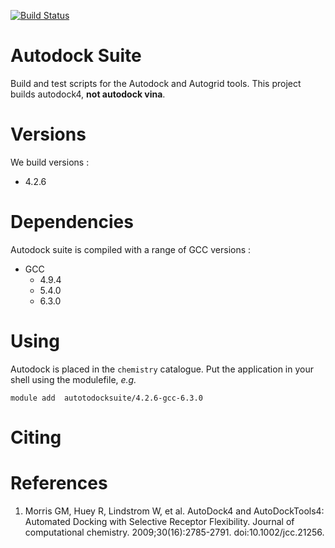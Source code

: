[![Build Status](https://ci.sagrid.ac.za/buildStatus/icon?job=autodock-deploy)](https://ci.sagrid.ac.za/job/autodock-deploy/)

# Autodock Suite

Build and test scripts for the Autodock and Autogrid tools. This project builds  autodock4, **not autodock vina**.

# Versions

We build versions :

  * 4.2.6

# Dependencies

Autodock suite is compiled with a range of GCC versions :

  * GCC
    * 4.9.4
    * 5.4.0
    * 6.3.0

# Using

Autodock is placed in the `chemistry` catalogue.
Put the application in your shell using the modulefile, _e.g._

```
module add  autotodocksuite/4.2.6-gcc-6.3.0
```

# Citing


# References

1. Morris GM, Huey R, Lindstrom W, et al. AutoDock4 and AutoDockTools4: Automated Docking with Selective Receptor Flexibility. Journal of computational chemistry. 2009;30(16):2785-2791. doi:10.1002/jcc.21256.
